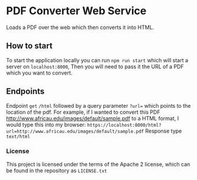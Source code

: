 # PDF Converter Web Service

Loads a PDF over the web which then converts it into HTML.

## How to start

To start the application locally you can run `npm run start` which will start a server on `localhost:8000`, Then you will need to pass it the URL of a PDF which you want to convert.

## Endpoints

Endpoint `get` `/html` followed by a query parameter `?url=` which points to
the location of the pdf. For example, if I wanted to convert this PDF http://www.africau.edu/images/default/sample.pdf to a HTML format,
I would type this into my browser: `https://localhost:8000/html?url=http://www.africau.edu/images/default/sample.pdf`
Response type `text/html`

### License

This project is licensed under the terms of the Apache 2 license, which can be found in the repository as `LICENSE.txt`
